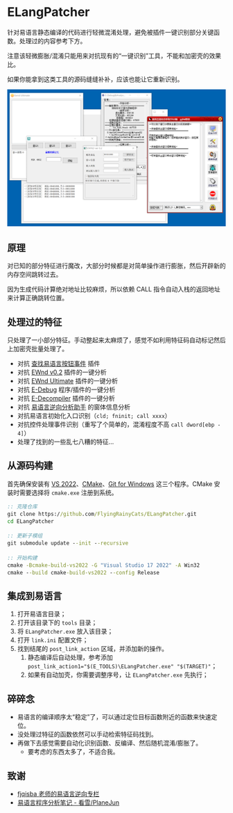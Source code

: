 # ELangPatcher

针对易语言静态编译的代码进行轻微混淆处理，避免被插件一键识别部分关键函数。处理过的内容参考下方。

注意该轻微膨胀/混淆只能用来对抗现有的“一键识别”工具，不能和加密壳的效果比。

如果你能拿到这类工具的源码缝缝补补，应该也能让它重新识别。

![效果展示截图](assets/screenshot.webp)

## 原理

对已知的部分特征进行魔改，大部分时候都是对简单操作进行膨胀，然后开辟新的内存空间跳转过去。

因为生成代码计算绝对地址比较麻烦，所以依赖 CALL 指令自动入栈的返回地址来计算正确跳转位置。

## 处理过的特征

只处理了一小部分特征。手动整起来太麻烦了，感觉不如利用特征码自动标记然后上加密壳批量处理了。

- 对抗 [查找易语言按钮事件] 插件
- 对抗 [EWnd v0.2] 插件的一键分析
- 对抗 [EWnd Ultimate] 插件的一键分析
- 对抗 [E-Debug] 程序/插件的一键分析
- 对抗 [E-Decompiler] 插件的一键分析
- 对抗 [易语言逆向分析助手] 的窗体信息分析
- 对抗易语言初始化入口识别（`cld; fninit; call xxxx`）
- 对抗控件处理事件识别（重写了个简单的，混淆程度不高 `call dword[ebp - 4]`）
- 处理了找到的一些乱七八糟的特征…

[EWnd Ultimate]: https://www.52pojie.cn/thread-1466188-1-1.html
[EWnd v0.2]: https://www.52pojie.cn/thread-396634-1-1.html
[E-Debug]: https://www.52pojie.cn/thread-1527446-1-1.html
[E-Decompiler]: https://www.52pojie.cn/thread-1684608-1-1.html
[易语言逆向分析助手]: https://www.52pojie.cn/thread-1586374-1-1.html
[查找易语言按钮事件]: https://www.52pojie.cn/thread-1393607-1-1.html

## 从源码构建

首先确保安装有 [VS 2022]、[CMake]、[Git for Windows] 这三个程序。CMake 安装时需要选择将 `cmake.exe` 注册到系统。

[VS 2022]: https://visualstudio.microsoft.com/zh-hans/downloads/
[CMake]: https://cmake.org/download/#latest
[Git for Windows]: https://github.com/git-for-windows/git/releases/latest

```bat
:: 克隆仓库
git clone https://github.com/FlyingRainyCats/ELangPatcher.git
cd ELangPatcher

:: 更新子模组
git submodule update --init --recursive

:: 开始构建
cmake -Bcmake-build-vs2022 -G "Visual Studio 17 2022" -A Win32
cmake --build cmake-build-vs2022 --config Release
```

## 集成到易语言

1. 打开易语言目录；
2. 打开该目录下的 `tools` 目录；
3. 将 `ELangPatcher.exe` 放入该目录；
4. 打开 `link.ini` 配置文件；
5. 找到结尾的 `post_link_action` 区域，并添加新的操作。
   1. 静态编译后自动处理，参考添加 `post_link_action1="$(E_TOOLS)\ELangPatcher.exe" "$(TARGET)"`；
   2. 如果有自动加壳，你需要调整序号，让 `ELangPatcher.exe` 先执行；


## 碎碎念

- 易语言的编译顺序太“稳定”了，可以通过定位目标函数附近的函数来快速定位。
- 没处理过特征的函数依然可以手动检索特征码找到。
- 再做下去感觉需要自动化识别函数、反编译、然后随机混淆/膨胀了。
  - 要考虑的东西太多了，不适合我。

## 致谢

- [fjqisba 老师的易语言逆向专栏]
- [易语言程序分析笔记 - 看雪/PlaneJun]

[fjqisba 老师的易语言逆向专栏]: https://fjqisba.github.io/categories/%E6%98%93%E8%AF%AD%E8%A8%80%E9%80%86%E5%90%91/
[易语言程序分析笔记 - 看雪/PlaneJun]: https://bbs.kanxue.com/thread-274503.htm

